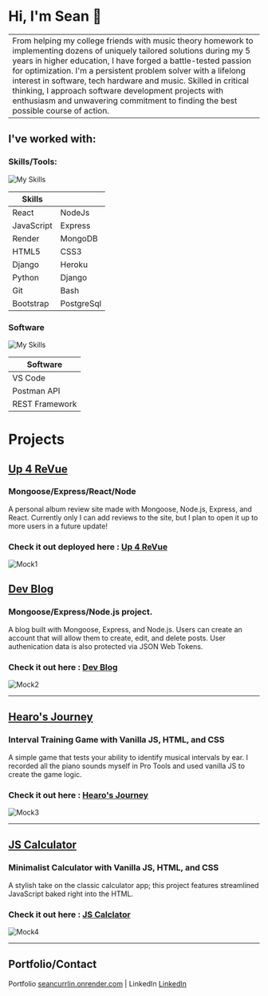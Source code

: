 # Hi, I'm Sean 👋

<table>
<tr>
<td>
From helping my college friends with music theory homework to implementing dozens of uniquely tailored solutions during my 5 years in higher education, I have forged a battle-tested passion for optimization. I'm a persistent problem solver with a lifelong interest in software, tech hardware and music. Skilled in critical thinking, I approach software development projects with enthusiasm and unwavering commitment to finding the best possible course of action.
</td>
</tr>
</table>

## I've worked with:

### Skills/Tools:

![My Skills](https://skillicons.dev/icons?i=react,nodejs,express,mongodb,heroku,bootstrap,django,git,js,postgres,html,css,python,bash)

| Skills     |            |
| ---------- | --------   |
| React      | NodeJs     |
| JavaScript | Express    |
| Render     | MongoDB    |
| HTML5      | CSS3       |
| Django     | Heroku     |
| Python     | Django     |
| Git        | Bash       |
| Bootstrap  | PostgreSql |

### Software

![My Skills](https://skillicons.dev/icons?i=vscode,postman,django)

| Software             |     
| -------------------- | 
| VS Code              |     
| Postman API          |     
| REST Framework       |     

# Projects


## [Up 4 ReVue](https://github.com/Scurrlin/Up-4-ReVue-Client)

### Mongoose/Express/React/Node 

A personal album review site made with Mongoose, Node.js, Express, and React.  Currently only I can add reviews to the site, but I plan to open it up to more users in a future update!

### Check it out deployed here : [Up 4 ReVue](https://up-4-revue-client.onrender.com/)

![Mock1](https://i.imgur.com/o9JtyAg.png)

## [Dev Blog](https://github.com/Scurrlin/Dev-Blog)

### Mongoose/Express/Node.js project.

A blog built with Mongoose, Express, and Node.js. Users can create an account that will allow them to create, edit, and delete posts. User authenication data is also protected via JSON Web Tokens.

### Check it out here : [Dev Blog](https://dev-blog-nn3i.onrender.com/)

![Mock2](https://i.imgur.com/fkntk1X.png)

<hr>

## [Hearo's Journey](https://github.com/Scurrlin/Interval-Training-Game)

### Interval Training Game with Vanilla JS, HTML, and CSS

A simple game that tests your ability to identify musical intervals by ear. I recorded all the piano sounds myself in Pro Tools and used vanilla JS to create the game logic.

### Check it out here : [Hearo's Journey](https://hearos-journey.onrender.com/)

![Mock3](https://i.imgur.com/Dlm6KXo.png)

<hr>

## [JS Calculator](https://github.com/Scurrlin/JS-Calculator)

### Minimalist Calculator with Vanilla JS, HTML, and CSS

A stylish take on the classic calculator app; this project features streamlined JavaScript baked right into the HTML. 

### Check it out here : [JS Calclator](https://js-calculator-hurx.onrender.com/)

![Mock4](https://i.imgur.com/sfVdAKF.png)

<hr>

## Portfolio/Contact

Portfolio [seancurrlin.onrender.com](https://seancurrlin.onrender.com/) | LinkedIn [LinkedIn](https://www.linkedin.com/in/seancurrlin//) 
